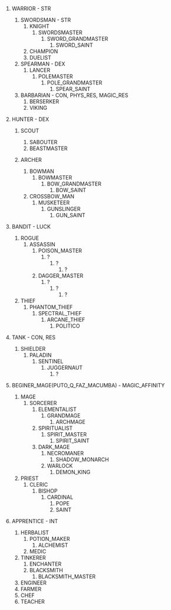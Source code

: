 1. WARRIOR - STR
   1. SWORDSMAN - STR
      1. KNIGHT
         1. SWORDSMASTER
            1. SWORD_GRANDMASTER
               1. SWORD_SAINT
      2. CHAMPION
      3. DUELIST
   2. SPEARMAN - DEX
      1. LANCER
         1. POLEMASTER
            1. POLE_GRANDMASTER
               1. SPEAR_SAINT
   3. BARBARIAN - CON, PHYS_RES, MAGIC_RES
      1. BERSERKER
      2. VIKING

2. HUNTER - DEX
   1. SCOUT
      1. SABOUTER
      2. BEASTMASTER
      
   2. ARCHER
      1. BOWMAN
         1. BOWMASTER
            1. BOW_GRANDMASTER
               1. BOW_SAINT
      2. CROSSBOW_MAN
         1. MUSKETEER
            1. GUNSLINGER
               1. GUN_SAINT

3. BANDIT - LUCK 
   1. ROGUE 
      1. ASSASSIN
         1. POISON_MASTER
            1. ?
               1. ?
                  1. ?
         2. DAGGER_MASTER
            1. ?
               1. ?
                  1. ?
   2. THIEF
      1. PHANTOM_THIEF
         1. SPECTRAL_THIEF
            1. ARCANE_THIEF
               1. POLITICO

4. TANK - CON, RES
   1. SHIELDER
      1. PALADIN
         1. SENTINEL
            1. JUGGERNAUT
               1. ?

5. BEGINER_MAGE(PUTO_Q_FAZ_MACUMBA) - MAGIC_AFFINITY
   1. MAGE
      1. SORCERER
         1. ELEMENTALIST
            1. GRANDMAGE
               1. ARCHMAGE
         2. SPIRITUALIST
            1. SPIRIT_MASTER
               1. SPIRIT_SAINT
         3. DARK_MAGE
            1. NECROMANER
               1. SHADOW_MONARCH
            2. WARLOCK
               1. DEMON_KING
   2. PRIEST
      1. CLERIC
         1. BISHOP
            1. CARDINAL
               1. POPE
               2. SAINT

6. APPRENTICE - INT
   1. HERBALIST
      1. POTION_MAKER
         1. ALCHEMIST
      2. MEDIC
   2. TINKERER
      1. ENCHANTER
      2. BLACKSMITH
         1. BLACKSMITH_MASTER
   3. ENGINEER
   4. FARMER
   5. CHEF
   6. TEACHER